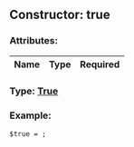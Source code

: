 ## Constructor: true  

### Attributes:

| Name     |    Type       | Required |
|----------|:-------------:|---------:|


### Type: [True](../types/True.md)

### Example:


```
$true = ;
```